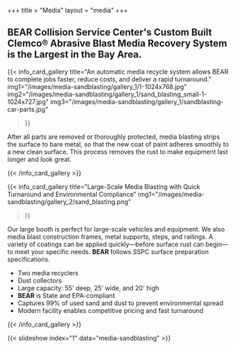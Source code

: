 +++
title = "Media"
layout = "media"
+++

## BEAR Collision Service Center's Custom Built Clemco® Abrasive Blast Media Recovery System is the Largest in the Bay Area.

{{< info_card_gallery
    title="An automatic media recycle system allows BEAR to complete jobs faster, reduce costs, and deliver a rapid turnaround."
    img1="/images/media-sandblasting/gallery_1/1-1024x768.jpg"
    img2="/images/media-sandblasting/gallery_1/sand_blasting_small-1-1024x727.jpg"
    img3="/images/media-sandblasting/gallery_1/sandblasting-car-parts.jpg"
>}}

After all parts are removed or thoroughly protected, media blasting strips the surface to bare metal, so that the new coat of paint adheres smoothly to a new clean surface. This process removes the rust to make equipment last longer and look great.

{{< /info_card_gallery >}}



{{< info_card_gallery
    title="Large-Scale Media Blasting with Quick Turnaround and Environmental Compliance"
    img1="/images/media-sandblasting/gallery_2/sand_blasting.png"
>}}

<p>Our large booth is perfect for large-scale vehicles and equipment. We also media blast construction frames, metal supports, steps, and railings. A variety of coatings can be applied quickly—before surface rust can begin—to meet your specific needs. <strong>BEAR</strong> follows SSPC surface preparation specifications.</p>

<ul>
  <li>Two media recyclers</li>
  <li>Dust collectors</li>
  <li>Large capacity: 55' deep, 25' wide, and 20' high</li>
  <li><strong>BEAR</strong> is State and EPA-compliant</li>
  <li>Captures 99% of used sand and dust to prevent environmental spread</li>
  <li>Modern facility enables competitive pricing and fast turnaround</li>
</ul>

{{< /info_card_gallery >}}


{{< slideshow index="1" data="media-sandblasting" >}}

